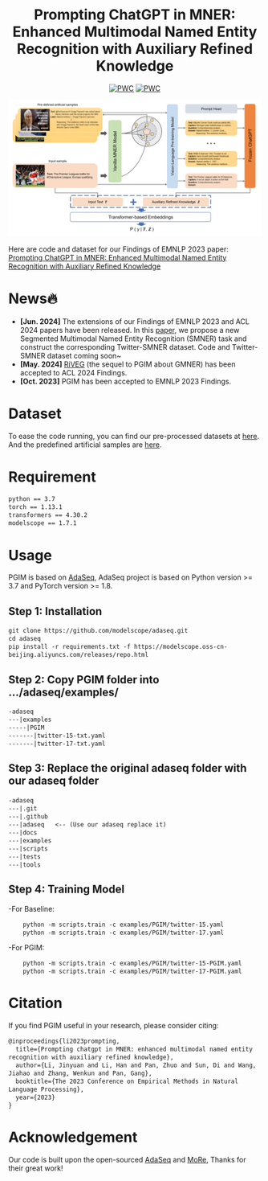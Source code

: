 
<div align="center">

<h1>Prompting ChatGPT in MNER: Enhanced Multimodal Named Entity Recognition with Auxiliary Refined Knowledge</h1>

[![PWC](https://img.shields.io/endpoint.svg?url=https://paperswithcode.com/badge/prompt-chatgpt-in-mner-improved-multimodal/multi-modal-named-entity-recognition-on-3)](https://paperswithcode.com/sota/multi-modal-named-entity-recognition-on-3?p=prompt-chatgpt-in-mner-improved-multimodal)
[![PWC](https://img.shields.io/endpoint.svg?url=https://paperswithcode.com/badge/prompt-chatgpt-in-mner-improved-multimodal/multi-modal-named-entity-recognition-on)](https://paperswithcode.com/sota/multi-modal-named-entity-recognition-on?p=prompt-chatgpt-in-mner-improved-multimodal)

![Image](main.png)

</div>

Here are code and dataset for our Findings of EMNLP 2023 paper: [Prompting ChatGPT in MNER: Enhanced Multimodal Named Entity Recognition with Auxiliary Refined Knowledge](https://aclanthology.org/2023.findings-emnlp.184/)

# News🔥

 - **[Jun. 2024]** The extensions of our Findings of EMNLP 2023 and ACL 2024 papers have been released. In this [paper](https://arxiv.org/abs/2406.07268), we propose a new Segmented Multimodal Named Entity Recognition (SMNER) task and construct the corresponding Twitter-SMNER dataset. Code and Twitter-SMNER dataset coming soon~
 - **[May. 2024]** [RiVEG](https://github.com/JinYuanLi0012/RiVEG) (the sequel to PGIM about GMNER) has been accepted to ACL 2024 Findings.
 - **[Oct. 2023]** PGIM has been accepted to EMNLP 2023 Findings.

# Dataset
To ease the code running, you can find our pre-processed datasets at [here](https://www.modelscope.cn/datasets/Dexter1202/PGIM/files). And the predefined artificial samples are [here](data/ManualAnnotation).

# Requirement
```
python == 3.7
torch == 1.13.1
transformers == 4.30.2
modelscope == 1.7.1
```

# Usage
PGIM is based on [AdaSeq](https://github.com/modelscope/AdaSeq), AdaSeq project is based on Python version >= 3.7 and PyTorch version >= 1.8.

## Step 1: Installation
```
git clone https://github.com/modelscope/adaseq.git
cd adaseq
pip install -r requirements.txt -f https://modelscope.oss-cn-beijing.aliyuncs.com/releases/repo.html
```

## Step 2: Copy PGIM folder into .../adaseq/examples/
```
-adaseq
---|examples
-----|PGIM
-------|twitter-15-txt.yaml
-------|twitter-17-txt.yaml
```

## Step 3: Replace the original adaseq folder with our adaseq folder
```
-adaseq
---|.git
---|.github
---|adaseq   <-- (Use our adaseq replace it)  
---|docs
---|examples
---|scripts
---|tests
---|tools
```

## Step 4: Training Model
-For Baseline:
```
	python -m scripts.train -c examples/PGIM/twitter-15.yaml
	python -m scripts.train -c examples/PGIM/twitter-17.yaml
```
-For PGIM:
```
	python -m scripts.train -c examples/PGIM/twitter-15-PGIM.yaml
	python -m scripts.train -c examples/PGIM/twitter-17-PGIM.yaml
```

# Citation
If you find PGIM useful in your research, please consider citing:
```
@inproceedings{li2023prompting,
  title={Prompting chatgpt in MNER: enhanced multimodal named entity recognition with auxiliary refined knowledge},
  author={Li, Jinyuan and Li, Han and Pan, Zhuo and Sun, Di and Wang, Jiahao and Zhang, Wenkun and Pan, Gang},
  booktitle={The 2023 Conference on Empirical Methods in Natural Language Processing},
  year={2023}
}
```

# Acknowledgement
Our code is built upon the open-sourced [AdaSeq](https://github.com/modelscope/AdaSeq) and [MoRe](https://github.com/modelscope/AdaSeq/tree/master/examples/MoRe), Thanks for their great work!
